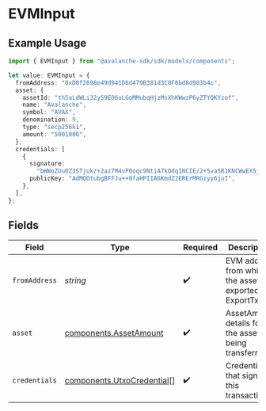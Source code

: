 # EVMInput

## Example Usage

```typescript
import { EVMInput } from "@avalanche-sdk/sdk/models/components";

let value: EVMInput = {
  fromAddress: "0xD0f2898e49d941D6d479B381d3C8F0bd8d983b4c",
  asset: {
    assetId: "th5aLdWLi32yS9ED6uLGoMMubqHjzMsXhKWwzP6yZTYQKYzof",
    name: "Avalanche",
    symbol: "AVAX",
    denomination: 9,
    type: "secp256k1",
    amount: "5001000",
  },
  credentials: [
    {
      signature:
        "bWWoZUu0Z3STjuk/+2az7M4vP0oqc9NtiA7kOdqINCIE/2+5va5R1KNCWwEX5jE1xVHLvAxU2LHTN5gK8m84HwA",
      publicKey: "AdMQOtubgBFFJu++0faHPIIA6KmdZ2ERErMRGzyy6juI",
    },
  ],
};
```

## Fields

| Field                                                                    | Type                                                                     | Required                                                                 | Description                                                              | Example                                                                  |
| ------------------------------------------------------------------------ | ------------------------------------------------------------------------ | ------------------------------------------------------------------------ | ------------------------------------------------------------------------ | ------------------------------------------------------------------------ |
| `fromAddress`                                                            | *string*                                                                 | :heavy_check_mark:                                                       | EVM address from which the asset is exported in ExportTx.                | 0xD0f2898e49d941D6d479B381d3C8F0bd8d983b4c                               |
| `asset`                                                                  | [components.AssetAmount](../../models/components/assetamount.md)         | :heavy_check_mark:                                                       | AssetAmount details for the asset being transferred.                     |                                                                          |
| `credentials`                                                            | [components.UtxoCredential](../../models/components/utxocredential.md)[] | :heavy_check_mark:                                                       | Credentials that signed this transaction.                                |                                                                          |